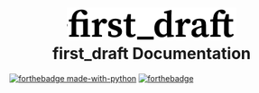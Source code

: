 <h1 align="center">
  <a name="logo" href="https://stockup94.herokuapp.com/"><img src="https://github.com/zolvo/README/blob/main/Screen%20Shot%202020-12-31%20at%2011.23.31%20AM.png" alt="Listenuplogo" width="300"></a>
  <br>
  first_draft Documentation
</h1>

[![forthebadge made-with-python](http://ForTheBadge.com/images/badges/made-with-python.svg)](https://www.python.org/)
[![forthebadge](https://forthebadge.com/images/badges/made-with-javascript.svg)](https://forthebadge.com)

